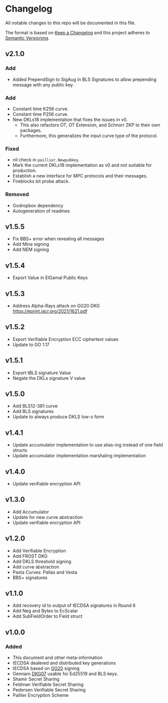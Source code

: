 # Changelog

All notable changes to this repo will be documented in this file.

The format is based on [Keep a Changelog](http://keepachangelog.com/en/1.0.0/)
and this project adheres to [Semantic Versioning](https://semver.org/spec/v2.0.0.html).

## v2.1.0

### Add

- Added PrependSign to SigAug in BLS Signatures to allow prepending message with any public key.

### Add

- Constant time K256 curve.
- Constant time P256 curve.
- New DKLs18 implementation that fixes the issues in v0.
    - This also refactors OT, OT Extension, and Schnorr ZKP to their own packages.
    - Furthermore, this generalizes the input curve type of the protocol.

### Fixed

- nil check in `paillier.Newpubkey`.
- Mark the current DKLs18 implementation as v0 and not suitable for production.
- Establish a new interface for MPC protocols and their messages.
- Fireblocks bit probe attack.

### Removed

- Godropbox dependency
- Autogeneration of readmes

## v1.5.5
- Fix BBS+ error when revealing all messages
- Add Mina signing
- Add NEM signing


## v1.5.4
- Export Value in ElGamal Public Keys

## v1.5.3
- Address Alpha-Rays attack on GG20 DKG https://eprint.iacr.org/2021/1621.pdf

## v1.5.2
- Export Verifiable Encryption ECC ciphertext values
- Update to GO 1.17

## v1.5.1
- Export tBLS signature Value
- Negate the DKLs signature V value

## v1.5.0
- Add BLS12-381 curve
- Add BLS signatures
- Update to always produce DKLS low-s form

## v1.4.1
- Update accumulator implementation to use alias-ing instead of one field structs
- Update accumulator implementation marshaling implementation

## v1.4.0
- Update verifiable encryption API

## v1.3.0
- Add Accumulator
- Update for new curve abstraction
- Update verifiable encryption API 

## v1.2.0

- Add Verifiable Encryption
- Add FROST DKG
- Add DKLS threshold signing 
- Add curve abstraction
- Pasta Curves: Pallas and Vesta
- BBS+ signatures

## v1.1.0

- Add recovery id to output of tECDSA signatures in Round 6
- Add Neg and Bytes to EcScalar
- Add SubFieldOrder to Field struct

## v1.0.0
### Added

- This document and other meta-information
- tECDSA dealered and distributed key generations
- tECDSA based on [GG20](https://eprint.iacr.org/2020/540.pdf) signing
- Gennaro [DKG07](http://citeseerx.ist.psu.edu/viewdoc/download?doi=10.1.1.134.6445&rep=rep1&type=pdf) usable for Ed25519 and BLS keys.
- Shamir Secret Sharing
- Feldman Verifiable Secret Sharing
- Pedersen Verifiable Secret Sharing
- Paillier Encryption Scheme
